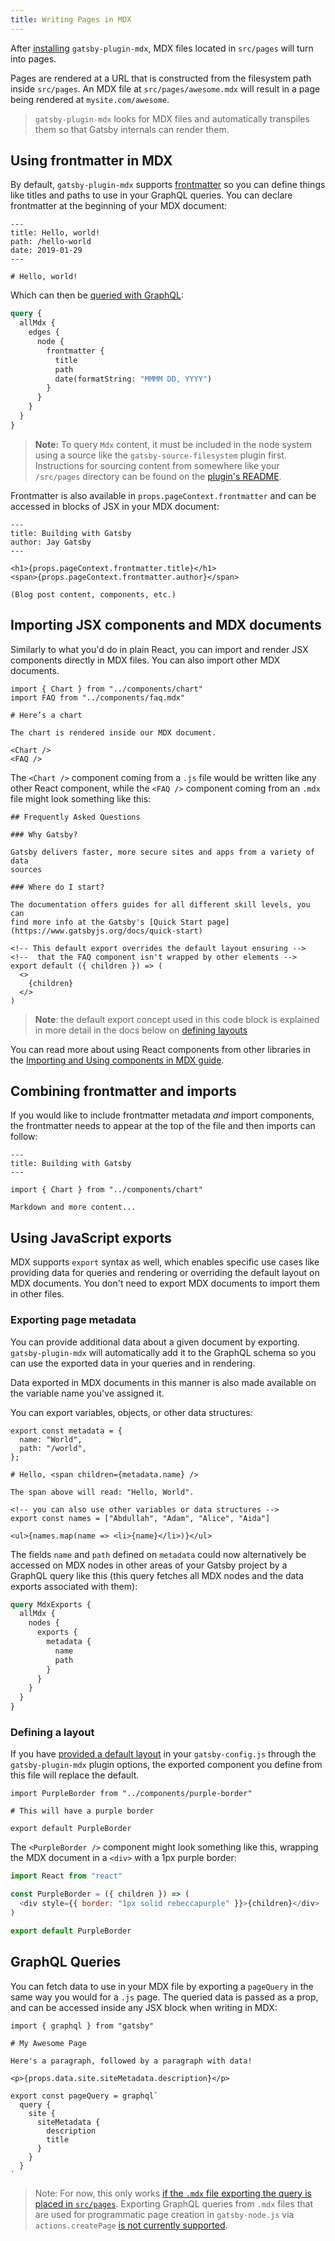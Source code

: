 ```yaml
---
title: Writing Pages in MDX
---
```


After [installing](/docs/mdx/getting-started) `gatsby-plugin-mdx`, MDX files
located in `src/pages` will turn into pages.

Pages are rendered at a URL that is constructed from the filesystem
path inside `src/pages`. An MDX file at `src/pages/awesome.mdx` will
result in a page being rendered at `mysite.com/awesome`.

> `gatsby-plugin-mdx` looks for MDX files and automatically
> transpiles them so that Gatsby internals can render them.

## Using frontmatter in MDX

By default, `gatsby-plugin-mdx` supports [frontmatter](/docs/adding-markdown-pages/#frontmatter-for-metadata-in-markdown-files)
so you can define things like titles and paths to use in your GraphQL
queries. You can declare frontmatter at the beginning of your MDX document:

```mdx
---
title: Hello, world!
path: /hello-world
date: 2019-01-29
---

# Hello, world!
```

Which can then be [queried with GraphQL](/docs/graphql-concepts/):

```graphql
query {
  allMdx {
    edges {
      node {
        frontmatter {
          title
          path
          date(formatString: "MMMM DD, YYYY")
        }
      }
    }
  }
}
```

> **Note:** To query `Mdx` content, it must be included in the node system using a
> source like the `gatsby-source-filesystem` plugin first. Instructions for sourcing
> content from somewhere like your `/src/pages` directory can be found on the [plugin's README](/packages/gatsby-source-filesystem/).

Frontmatter is also available in `props.pageContext.frontmatter` and
can be accessed in blocks of JSX in your MDX document:

```mdx
---
title: Building with Gatsby
author: Jay Gatsby
---

<h1>{props.pageContext.frontmatter.title}</h1>
<span>{props.pageContext.frontmatter.author}</span>

(Blog post content, components, etc.)
```

## Importing JSX components and MDX documents

Similarly to what you'd do in plain React, you can import and render JSX components
directly in MDX files. You can also import other MDX documents.

```mdx:title=src/pages/chart.mdx
import { Chart } from "../components/chart"
import FAQ from "../components/faq.mdx"

# Here’s a chart

The chart is rendered inside our MDX document.

<Chart />
<FAQ />
```

The `<Chart />` component coming from a `.js` file would be written like any
other React component, while the `<FAQ />` component coming from an `.mdx`
file might look something like this:

<!-- prettier-ignore -->
```mdx:title=src/components/faq.mdx
## Frequently Asked Questions

### Why Gatsby?

Gatsby delivers faster, more secure sites and apps from a variety of data 
sources

### Where do I start?

The documentation offers guides for all different skill levels, you can 
find more info at the Gatsby's [Quick Start page](https://www.gatsbyjs.org/docs/quick-start)

<!-- This default export overrides the default layout ensuring -->
<!--  that the FAQ component isn't wrapped by other elements -->
export default ({ children }) => (
  <>
    {children}
  </>
)
```

> **Note**: the default export concept used in this code block is explained in more detail
> in the docs below on [defining layouts](#defining-a-layout)

You can read more about using React components from other libraries in the [Importing and Using components in MDX guide](/docs/mdx/importing-and-using-components/).

## Combining frontmatter and imports

If you would like to include frontmatter metadata _and_ import components, the frontmatter needs to appear at the top of the file and then imports can follow:

```mdx
---
title: Building with Gatsby
---

import { Chart } from "../components/chart"

Markdown and more content...
```

## Using JavaScript exports

MDX supports `export` syntax as well, which enables specific use cases like providing data
for queries and rendering or overriding the default layout on MDX documents. You
don't need to export MDX documents to import them in other files.

### Exporting page metadata

You can provide additional data about a given document by exporting.
`gatsby-plugin-mdx` will automatically add it to the GraphQL schema so you
can use the exported data in your queries and in rendering.

Data exported in MDX documents in this manner is also made available on the
variable name you've assigned it.

You can export variables, objects, or other data structures:

<!-- prettier-ignore -->
```mdx
export const metadata = {
  name: "World",
  path: "/world",
};

# Hello, <span children={metadata.name} /> 

The span above will read: "Hello, World".

<!-- you can also use other variables or data structures -->
export const names = ["Abdullah", "Adam", "Alice", "Aida"]

<ul>{names.map(name => <li>{name}</li>)}</ul>
```

The fields `name` and `path` defined on `metadata` could now alternatively
be accessed on MDX nodes in other areas of your Gatsby project by a GraphQL
query like this (this query fetches all MDX nodes and the data exports
associated with them):

```graphql
query MdxExports {
  allMdx {
    nodes {
      exports {
        metadata {
          name
          path
        }
      }
    }
  }
}
```

### Defining a layout

If you have [provided a default layout](/packages/gatsby-plugin-mdx/?=mdx#default-layouts) in your `gatsby-config.js`
through the `gatsby-plugin-mdx` plugin options, the exported component you define
from this file will replace the default.

<!-- prettier-ignore -->
```mdx:title=src/pages/layout-example.mdx
import PurpleBorder from "../components/purple-border"

# This will have a purple border

export default PurpleBorder
```

The `<PurpleBorder />` component might look something like this, wrapping the MDX
document in a `<div>` with a 1px purple border:

```jsx:title=src/components/purple-border.js
import React from "react"

const PurpleBorder = ({ children }) => (
  <div style={{ border: "1px solid rebeccapurple" }}>{children}</div>
)

export default PurpleBorder
```

## GraphQL Queries

You can fetch data to use in your MDX file by exporting a `pageQuery`
in the same way you would for a `.js` page. The queried data is passed
as a prop, and can be accessed inside any JSX block when writing in
MDX:

<!-- prettier-ignore -->
```mdx
import { graphql } from "gatsby"

# My Awesome Page

Here's a paragraph, followed by a paragraph with data!

<p>{props.data.site.siteMetadata.description}</p>

export const pageQuery = graphql`
  query {
    site {
      siteMetadata {
        description
        title
      }
    }
  }
`
```

> Note: For now, this only works [if the `.mdx` file exporting the query is placed in
> `src/pages`](https://github.com/ChristopherBiscardi/gatsby-mdx/issues/187#issuecomment-437161966).
> Exporting GraphQL queries from `.mdx` files that are used for programmatic page creation in
> `gatsby-node.js` via `actions.createPage` [is not currently
> supported](https://github.com/ChristopherBiscardi/gatsby-mdx/issues/187#issuecomment-489005677).
